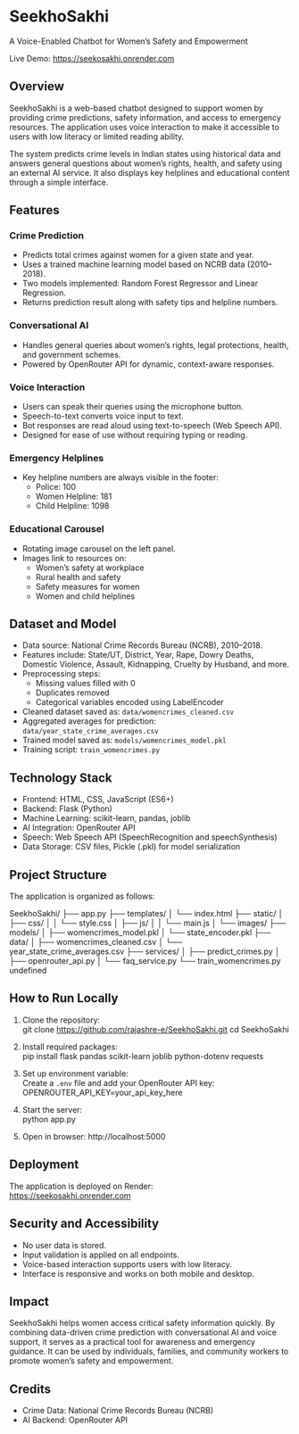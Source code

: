 # SeekhoSakhi  
A Voice-Enabled Chatbot for Women’s Safety and Empowerment  

Live Demo: https://seekosakhi.onrender.com  

## Overview  
SeekhoSakhi is a web-based chatbot designed to support women by providing crime predictions, safety information, and access to emergency resources. The application uses voice interaction to make it accessible to users with low literacy or limited reading ability.  

The system predicts crime levels in Indian states using historical data and answers general questions about women’s rights, health, and safety using an external AI service. It also displays key helplines and educational content through a simple interface.  

## Features  

### Crime Prediction  
- Predicts total crimes against women for a given state and year.  
- Uses a trained machine learning model based on NCRB data (2010–2018).  
- Two models implemented: Random Forest Regressor and Linear Regression.  
- Returns prediction result along with safety tips and helpline numbers.  

### Conversational AI  
- Handles general queries about women’s rights, legal protections, health, and government schemes.  
- Powered by OpenRouter API for dynamic, context-aware responses.  

### Voice Interaction  
- Users can speak their queries using the microphone button.  
- Speech-to-text converts voice input to text.  
- Bot responses are read aloud using text-to-speech (Web Speech API).  
- Designed for ease of use without requiring typing or reading.  

### Emergency Helplines  
- Key helpline numbers are always visible in the footer:  
  - Police: 100  
  - Women Helpline: 181  
  - Child Helpline: 1098  

### Educational Carousel  
- Rotating image carousel on the left panel.  
- Images link to resources on:  
  - Women’s safety at workplace  
  - Rural health and safety  
  - Safety measures for women  
  - Women and child helplines  

## Dataset and Model  

- Data source: National Crime Records Bureau (NCRB), 2010–2018.  
- Features include: State/UT, District, Year, Rape, Dowry Deaths, Domestic Violence, Assault, Kidnapping, Cruelty by Husband, and more.  
- Preprocessing steps:  
  - Missing values filled with 0  
  - Duplicates removed  
  - Categorical variables encoded using LabelEncoder  
- Cleaned dataset saved as: `data/womencrimes_cleaned.csv`  
- Aggregated averages for prediction: `data/year_state_crime_averages.csv`  
- Trained model saved as: `models/womencrimes_model.pkl`  
- Training script: `train_womencrimes.py`  

## Technology Stack  

- Frontend: HTML, CSS, JavaScript (ES6+)  
- Backend: Flask (Python)  
- Machine Learning: scikit-learn, pandas, joblib  
- AI Integration: OpenRouter API  
- Speech: Web Speech API (SpeechRecognition and speechSynthesis)  
- Data Storage: CSV files, Pickle (.pkl) for model serialization  

## Project Structure

The application is organized as follows:

SeekhoSakhi/
├── app.py 
├── templates/
│   └── index.html
├── static/
│   ├── css/
│   │   └── style.css
│   ├── js/
│   │   └── main.js
│   └── images/
├── models/
│   ├── womencrimes_model.pkl
│   └── state_encoder.pkl
├── data/
│   ├── womencrimes_cleaned.csv
│   └── year_state_crime_averages.csv
├── services/
│   ├── predict_crimes.py
│   ├── openrouter_api.py
│   └── faq_service.py
└── train_womencrimes.py
undefined

## How to Run Locally  

1. Clone the repository:  
git clone https://github.com/rajashre-e/SeekhoSakhi.git
cd SeekhoSakhi

2. Install required packages:  
pip install flask pandas scikit-learn joblib python-dotenv requests

3. Set up environment variable:  
Create a `.env` file and add your OpenRouter API key:  
OPENROUTER_API_KEY=your_api_key_here

4. Start the server:  
python app.py

5. Open in browser: http://localhost:5000  

## Deployment  

The application is deployed on Render:  
https://seekosakhi.onrender.com  

## Security and Accessibility  

- No user data is stored.  
- Input validation is applied on all endpoints.  
- Voice-based interaction supports users with low literacy.  
- Interface is responsive and works on both mobile and desktop.  

## Impact  

SeekhoSakhi helps women access critical safety information quickly. By combining data-driven crime prediction with conversational AI and voice support, it serves as a practical tool for awareness and emergency guidance. It can be used by individuals, families, and community workers to promote women’s safety and empowerment.  

## Credits  

- Crime Data: National Crime Records Bureau (NCRB)  
- AI Backend: OpenRouter API  
 
